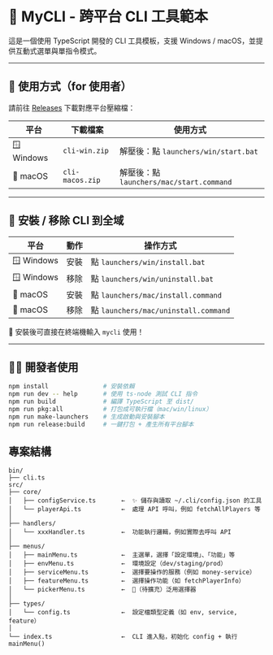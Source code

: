 # 🧰 MyCLI - 跨平台 CLI 工具範本

這是一個使用 TypeScript 開發的 CLI 工具模板，支援 Windows / macOS，並提供互動式選單與單指令模式。

---

## 🚀 使用方式（for 使用者）

請前往 [Releases](https://github.com/brentkao/cli/releases) 下載對應平台壓縮檔：

| 平台 | 下載檔案 | 使用方式 |
|------|----------|----------|
| 🪟 Windows | `cli-win.zip` | 解壓後：點 `launchers/win/start.bat` |
| 🍎 macOS   | `cli-macos.zip` | 解壓後：點 `launchers/mac/start.command` |

---

## 🧩 安裝 / 移除 CLI 到全域

| 平台 | 動作      | 操作方式                          |
|------|-----------|-----------------------------------|
| 🪟 Windows | 安裝 | 點 `launchers/win/install.bat`    |
| 🪟 Windows | 移除 | 點 `launchers/win/uninstall.bat`  |
| 🍎 macOS   | 安裝 | 點 `launchers/mac/install.command` |
| 🍎 macOS   | 移除 | 點 `launchers/mac/uninstall.command` |

🧪 安裝後可直接在終端機輸入 `mycli` 使用！

---

## 👨‍💻 開發者使用

```bash
npm install               # 安裝依賴
npm run dev -- help       # 使用 ts-node 測試 CLI 指令
npm run build             # 編譯 TypeScript 至 dist/
npm run pkg:all           # 打包成可執行檔（mac/win/linux）
npm run make-launchers    # 生成啟動與安裝腳本
npm run release:build     # 一鍵打包 + 產生所有平台腳本
```

## 專案結構
```
bin/
├── cli.ts
src/
├── core/
│   ├── configService.ts       ←  ✨ 儲存與讀取 ~/.cli/config.json 的工具
│   └── playerApi.ts           ←  處理 API 呼叫，例如 fetchAllPlayers 等
│
├── handlers/
│   └── xxxHandler.ts          ←  功能執行邏輯，例如實際去呼叫 API
│
├── menus/
│   ├── mainMenu.ts            ←  主選單，選擇「設定環境」、「功能」等
│   ├── envMenu.ts             ←  環境設定（dev/staging/prod）
│   ├── serviceMenu.ts         ←  選擇要操作的服務（例如 money-service）
│   ├── featureMenu.ts         ←  選擇操作功能（如 fetchPlayerInfo）
│   └── pickerMenu.ts          ←  🚧（待擴充）泛用選擇器
│
├── types/
│   └── config.ts              ←  設定檔類型定義（如 env, service, feature）
│
└── index.ts                   ←  CLI 進入點，初始化 config + 執行 mainMenu()

```
